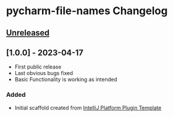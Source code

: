<!-- Keep a Changelog guide -> https://keepachangelog.com -->

# pycharm-file-names Changelog

## [Unreleased]

## [1.0.0] - 2023-04-17

- First public release
- Last obvious bugs fixed
- Basic Functionality is working as intended

### Added
- Initial scaffold created from [IntelliJ Platform Plugin Template](https://github.com/JetBrains/intellij-platform-plugin-template)

[Unreleased]: https://github.com/intenics/pycharm-file-names/compare/v0.2.1...HEAD
[0.2.1]: https://github.com/intenics/pycharm-file-names/commits/v0.2.1
